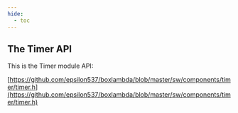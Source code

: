 ```yaml
---
hide:
  - toc
---
```


## The Timer API

This is the Timer module API:

[https://github.com/epsilon537/boxlambda/blob/master/sw/components/timer/timer.h](https://github.com/epsilon537/boxlambda/blob/master/sw/components/timer/timer.h)
